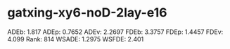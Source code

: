 # gatxing-xy6-noD-2lay-e16

ADEb: 1.817
ADEp: 0.7652
ADEv: 2.2697
FDEb: 3.3757
FDEp: 1.4457
FDEv: 4.099
Rank: 814
WSADE: 1.2975
WSFDE: 2.401